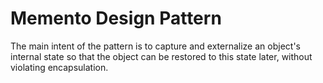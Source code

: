 # Memento Design Pattern

The main intent of the pattern is to capture and externalize an object's internal state so that the object can be restored to this state later, without violating encapsulation.
